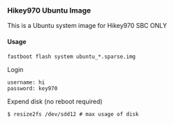 ### Hikey970 Ubuntu Image

This is a Ubuntu system image for Hikey970 SBC ONLY

#### Usage

```
fastboot flash system ubuntu_*.sparse.img
```

Login

```
username: hi
password: key970
```

Expend disk (no reboot required)

```
$ resize2fs /dev/sdd12 # max usage of disk
```
